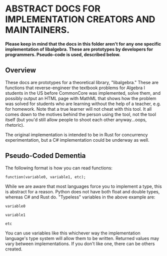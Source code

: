 # ABSTRACT DOCS FOR IMPLEMENTATION CREATORS AND MAINTAINERS.
**Please keep in mind that the docs in this folder aren't for any one specific implementation of libalgebra. 
These are prototypes by developers for programmers. Pseudo-code is used, described below.**

## Overview
These docs are prototypes for a theoretical library, "libalgebra." These are functions that reverse-engineer the textbook problems for Algebra I students in the US before CommonCore was implemented, solve them, and possibly output an HTML page with MathML that shows how the problem was solved for students who are learning without the help of a teacher, e.g. for homework. Note that a true learner will not cheat with this tool. It all comes down to the motives behind the person using the tool, not the tool itself (but you'd still allow people to shoot each other anyway...oops, rhetoric).

The original implementation is intended to be in Rust for concurrency experimentation, but a C# implementation could be underway as well.

## Pseudo-Coded Dementia
The following format is how you can read functions:

```
function(variable0, variable1, etc);
```

While we are aware that most languages force you to implement a type, this is abstract for a reason. Python does not have both float and double types, whereas C# and Rust do. "Typeless" variables in the above example are:

`variable0`

`variable1`

`etc`

You can use variables like this whichever way the implementation language's type system will allow them to be written. Returned values may vary between implementations. If you don't like one, there can be others created.
